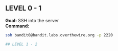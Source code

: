 ## LEVEL 0 - 1
**Goal:** SSH into the server  
**Command:**  
```bash
ssh bandit0@bandit.labs.overthewire.org -p 2220

## LEVEL 1 - 2
